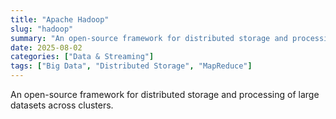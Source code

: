 ```yaml
---
title: "Apache Hadoop"
slug: "hadoop"
summary: "An open-source framework for distributed storage and processing of large datasets across clusters."
date: 2025-08-02
categories: ["Data & Streaming"]
tags: ["Big Data", "Distributed Storage", "MapReduce"]
---
```


An open-source framework for distributed storage and processing of large datasets across clusters.
